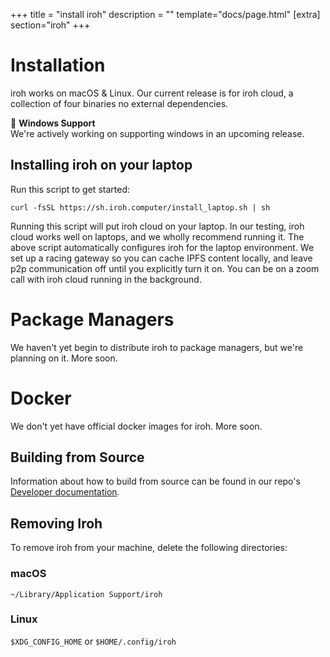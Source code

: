 +++
title = "install iroh"
description = ""
template="docs/page.html"
[extra]
section="iroh"
+++

# Installation

iroh works on macOS & Linux. Our current release is for iroh cloud, a collection of four binaries no external dependencies.

<aside>
🚧 <b>Windows Support</b><br />
We're actively working on supporting windows in an upcoming release.
</aside>

## Installing iroh on your laptop
Run this script to get started:
```
curl -fsSL https://sh.iroh.computer/install_laptop.sh | sh
```

Running this script will put iroh cloud on your laptop. In our testing, iroh cloud works well on laptops, and we wholly recommend running it. The above script automatically configures iroh for the laptop environment. We set up a racing gateway so you can cache IPFS content locally, and leave p2p communication off until you explicitly turn it on. You can be on a zoom call with iroh cloud running in the background.

# Package Managers
We haven't yet begin to distribute iroh to package managers, but we're planning on it. More soon.

# Docker
We don't yet have official docker images for iroh. More soon.

## Building from Source
Information about how to build from source can be found in our repo's [Developer documentation](https://github.com/n0-computer).

## Removing Iroh
To remove iroh from your machine, delete the following directories:

### macOS
`~/Library/Application Support/iroh`

### Linux
`$XDG_CONFIG_HOME` or `$HOME/.config/iroh`